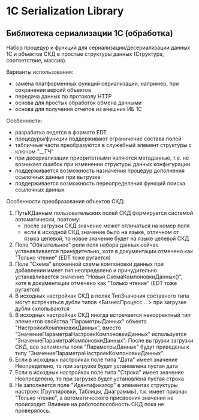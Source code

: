 ﻿# 1C Serialization Library
## Библиотека сериализации 1С (обработка)

Набор процедур и функций для сериализации/десериализации данных 1С и объектов СКД в простые структуры данных (Структура, соответствие, массив).

Варианты использования:
- замена платформенных функций сериализации, например, при сохранении версий объектов
- передача данных по протоколу HTTP
- основа для простых обработок обмена данными
- основа для получения отчетов из внешних ИБ 1С

Особенности:
- разработка ведется в формате EDT
- процедуры/функции поддерживают ограничение состава полей
- табличные части преобразуются в служебный элемент структуры с ключом "__ТЧ"
- при десериализации приоритетными являются метаданные, т.е. не возникает ошибок при изменении структуры данных конфигурации
- поддерживается возможность назначения процедур дополнения ссылочных данных при выгрузке
- поддерживается возможность переопределения функций поиска ссылочных данных

Особенности преобразования объектов СКД:
1. ПутьКДанным пользовательских полей СКД формируется системой автоматически, поэтому:
	- после загрузки СКД значение может отличаться на номер поля
	- если в исходной СКД значение было на языке, отличном от языка целевой, то новое значение будет на языке целевой СКД
2. Поле "Обязательное" роли поля набора данных сейчас устанавливается принудительно, хотя в документации отмечено как "Только чтение" (EDT тоже ругается)
3. Поле "Схема" вложенной схемы компоновки данных при добавлении имеет тип неопределено и принудительно устанавливается значение "Новый СхемаКомпоновкиДанных()", хотя в документации отмечено как "Только чтение" (EDT тоже ругается)
4. В исходных настройках СКД в полях ТипЗначения составного типа могут встречаться дубли типов <БизнесПроцесс....> при загрузке дубли схлопываются
5. В исходных настройках СКД иногда встречается некорректный тип элементов свойства "ПараметрыДанных" объекта "НастройкиКомпоновкиДанных", вместо "ЗначениеПараметраНастроекКомпоновкиДанных" используется "ЗначениеПараметраКомпоновкиДанных". После выгрузки загрузки СКД, все эелементы поля "ПараметрыДанных" будут приведены к типу "ЗначениеПараметраНастроекКомпоновкиДанных".
6. Если в исходных настройках поле типа "Дата" имеет значение Неопределено, то при загрузке будет установлена пустая дата
7. Если в исходных настройках поле типа "Строка" имеет значение Неопределено, то при загрузке будет установлена пустая строка
8. Не заполняется поле "Идентификатор" в элементах структуры настроек (Группировки, Таблицы, Диаграммы), т.к. имеет признак "Только чтение", а автоматического присвоения значения не происходит. Влияние на работоспособность СКД пока не проверялось.

